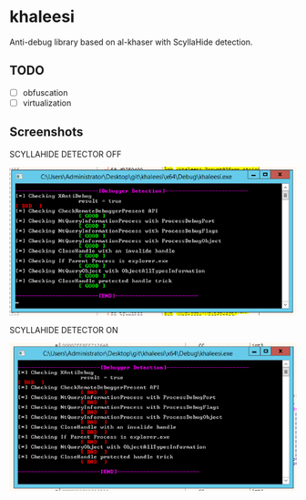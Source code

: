 # khaleesi
Anti-debug library based on al-khaser with ScyllaHide detection.

## TODO
- [ ] obfuscation
- [ ] virtualization 

## Screenshots

SCYLLAHIDE DETECTOR OFF

![SCYLLAHIDE_DETECTOR_OFF](SCYLLAHIDE_DETECTOR_OFF.png)

SCYLLAHIDE DETECTOR ON

![SCYLLAHIDE_DETECTOR_ON](SCYLLAHIDE_DETECTOR_ON.png)
